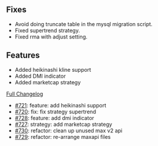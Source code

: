 ## Fixes

- Avoid doing truncate table in the mysql migration script.
- Fixed supertrend strategy.
- Fixed rma with adjust setting.

## Features

- Added heikinashi kline support
- Added DMI indicator
- Added marketcap strategy

[Full Changelog](https://github.com/OvictorVieira/promeheux.api/compare/v1.34.0...main)

 - [#721](https://github.com/OvictorVieira/promeheux.api/pull/721): feature: add heikinashi support
 - [#720](https://github.com/OvictorVieira/promeheux.api/pull/720): fix: fix strategy supertrend
 - [#728](https://github.com/OvictorVieira/promeheux.api/pull/728): feature: add dmi indicator
 - [#727](https://github.com/OvictorVieira/promeheux.api/pull/727): strategy: add marketcap strategy
 - [#730](https://github.com/OvictorVieira/promeheux.api/pull/730): refactor: clean up unused max v2 api
 - [#729](https://github.com/OvictorVieira/promeheux.api/pull/729): refactor: re-arrange maxapi files
